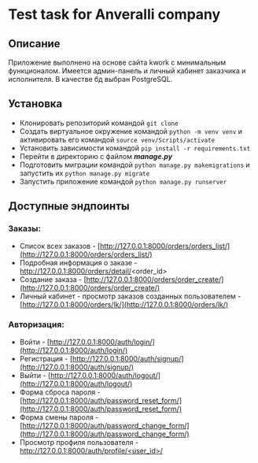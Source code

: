 #  Test task for Anveralli company

## Описание
Приложение выполнено на основе сайта kwork с минимальным функционалом.
Имеется админ-панель и личный кабинет заказчика и исполнителя.
В качестве бд выбран PostgreSQL.


## Установка

* Клонировать репозиторий командой `git clone`
* Создать виртуальное окружение командой `python -m venv venv` и активировать его командой `source venv/Scripts/activate`
* Установить зависимости командой `pip install -r requirements.txt`
* Перейти в директорию с файлом _**manage.py**_ 
* Подготовить миграции командой `python manage.py makemigrations` и запустить их `python manage.py migrate`
* Запустить приложение командой `python manage.py runserver`

## Доступные эндпоинты
### Заказы:
* Список всех заказов - [http://127.0.0.1:8000/orders/orders_list/](http://127.0.0.1:8000/orders/orders_list/)
* Подробная информация о заказе - http://127.0.0.1:8000/orders/detail/<order_id>
* Создание заказа - [http://127.0.0.1:8000/orders/order_create/](http://127.0.0.1:8000/orders/order_create/)
* Личный кабинет - просмотр заказов созданных пользователем - [http://127.0.0.1:8000/orders/lk/](http://127.0.0.1:8000/orders/lk/)

### Авторизация:
* Войти - [http://127.0.0.1:8000/auth/login/](http://127.0.0.1:8000/auth/login/)
* Регистрация - [http://127.0.0.1:8000/auth/signup/](http://127.0.0.1:8000/auth/signup/)
* Выйти - [http://127.0.0.1:8000/auth/logout/](http://127.0.0.1:8000/auth/logout/)
* Форма сброса пароля - [http://127.0.0.1:8000/auth/password_reset_form/](http://127.0.0.1:8000/auth/password_reset_form/)
* Форма смены пароля - [http://127.0.0.1:8000/auth/password_change_form/](http://127.0.0.1:8000/auth/password_change_form/)
* Просмотр профиля пользователя - [http://127.0.0.1:8000/auth/profile/<user_id>/](http://127.0.0.1:8000/auth/profile/<user_id>/)
